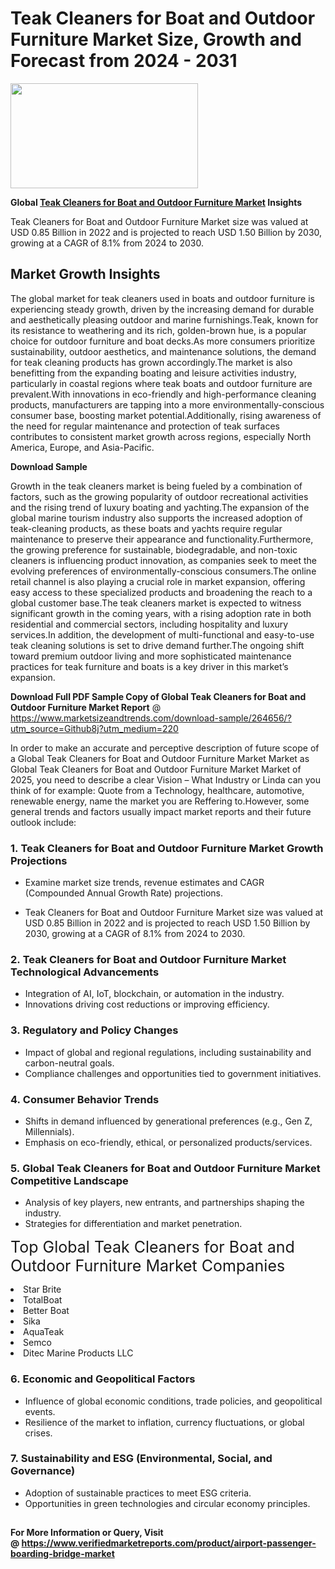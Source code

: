 <H1>Teak Cleaners for Boat and Outdoor Furniture Market Size, Growth and Forecast from 2024 - 2031</H1><img class="aligncenter size-medium wp-image-584254" src="https://thirdeyenews.in/wp-content/uploads/2024/09/Global-Market-Research-300x168.jpeg" alt="" width="300" height="168" /><p><strong>Global&nbsp;<a href="https://www.marketsizeandtrends.com/download-sample/264656/?utm_source=Github8j?utm_medium=220">Teak Cleaners for Boat and Outdoor Furniture Market</a> Insights</strong></p><p>Teak Cleaners for Boat and Outdoor Furniture Market size was valued at USD 0.85 Billion in 2022 and is projected to reach USD 1.50 Billion by 2030, growing at a CAGR of 8.1% from 2024 to 2030.</p><p><h2>Market Growth Insights</h2> <p>The global market for teak cleaners used in boats and outdoor furniture is experiencing steady growth, driven by the increasing demand for durable and aesthetically pleasing outdoor and marine furnishings.Teak, known for its resistance to weathering and its rich, golden-brown hue, is a popular choice for outdoor furniture and boat decks.As more consumers prioritize sustainability, outdoor aesthetics, and maintenance solutions, the demand for teak cleaning products has grown accordingly.The market is also benefitting from the expanding boating and leisure activities industry, particularly in coastal regions where teak boats and outdoor furniture are prevalent.With innovations in eco-friendly and high-performance cleaning products, manufacturers are tapping into a more environmentally-conscious consumer base, boosting market potential.Additionally, rising awareness of the need for regular maintenance and protection of teak surfaces contributes to consistent market growth across regions, especially North America, Europe, and Asia-Pacific.</p> <p><strong>Download Sample</strong></p> <p>Growth in the teak cleaners market is being fueled by a combination of factors, such as the growing popularity of outdoor recreational activities and the rising trend of luxury boating and yachting.The expansion of the global marine tourism industry also supports the increased adoption of teak-cleaning products, as these boats and yachts require regular maintenance to preserve their appearance and functionality.Furthermore, the growing preference for sustainable, biodegradable, and non-toxic cleaners is influencing product innovation, as companies seek to meet the evolving preferences of environmentally-conscious consumers.The online retail channel is also playing a crucial role in market expansion, offering easy access to these specialized products and broadening the reach to a global customer base.The teak cleaners market is expected to witness significant growth in the coming years, with a rising adoption rate in both residential and commercial sectors, including hospitality and luxury services.In addition, the development of multi-functional and easy-to-use teak cleaning solutions is set to drive demand further.The ongoing shift toward premium outdoor living and more sophisticated maintenance practices for teak furniture and boats is a key driver in this market’s expansion.</p> <p><span class=""><strong>Download Full PDF Sample Copy of Global Teak Cleaners for Boat and Outdoor Furniture Market Report</strong> @ <a href="https://www.marketsizeandtrends.com/download-sample/264656/?utm_source=Github8j?utm_medium=220" target="_blank">https://www.marketsizeandtrends.com/download-sample/264656/?utm_source=Github8j?utm_medium=220</a></span></p><p>In order to make an accurate and perceptive description of future scope of a Global&nbsp;Teak Cleaners for Boat and Outdoor Furniture Market Market as Global&nbsp;Teak Cleaners for Boat and Outdoor Furniture Market Market of 2025, you need to describe a clear Vision &ndash; What Industry or Linda can you think of for example: Quote from a Technology, healthcare, automotive, renewable energy, name the market you are Reffering to.However, some general trends and factors usually impact market reports and their future outlook include:</p><h3>1.&nbsp;<strong>Teak Cleaners for Boat and Outdoor Furniture Market Growth Projections</strong></h3><ul><li>Examine market size trends, revenue estimates and CAGR (Compounded Annual Growth Rate) projections.</li><li><p>Teak Cleaners for Boat and Outdoor Furniture Market size was valued at USD 0.85 Billion in 2022 and is projected to reach USD 1.50 Billion by 2030, growing at a CAGR of 8.1% from 2024 to 2030.</p></li></ul><h3>2.&nbsp;<strong>Teak Cleaners for Boat and Outdoor Furniture Market Technological Advancements</strong></h3><ul><li>Integration of AI, IoT, blockchain, or automation in the industry.</li><li>Innovations driving cost reductions or improving efficiency.</li></ul><h3>3.&nbsp;<strong>Regulatory and Policy Changes</strong></h3><ul><li>Impact of global and regional regulations, including sustainability and carbon-neutral goals.</li><li>Compliance challenges and opportunities tied to government initiatives.</li></ul><h3>4.&nbsp;<strong>Consumer Behavior Trends</strong></h3><ul><li>Shifts in demand influenced by generational preferences (e.g., Gen Z, Millennials).</li><li>Emphasis on eco-friendly, ethical, or personalized products/services.</li></ul><h3>5.&nbsp;<strong>Global Teak Cleaners for Boat and Outdoor Furniture Market Competitive Landscape</strong></h3><ul><li>Analysis of key players, new entrants, and partnerships shaping the industry.</li><li>Strategies for differentiation and market penetration.</li></ul><p data-pm-slice="1 1 []"><span style="color: inherit; font-family: inherit; font-size: 25px;">Top Global Teak Cleaners for Boat and Outdoor Furniture Market Companies</span></p><div class="" data-test-id=""><p><li>Star Brite</li><li> TotalBoat</li><li> Better Boat</li><li> Sika</li><li> AquaTeak</li><li> Semco</li><li> Ditec Marine Products LLC</li></p></div><h3>6.&nbsp;<strong>Economic and Geopolitical Factors</strong></h3><ul><li>Influence of global economic conditions, trade policies, and geopolitical events.</li><li>Resilience of the market to inflation, currency fluctuations, or global crises.</li></ul><h3>7.&nbsp;<strong>Sustainability and ESG (Environmental, Social, and Governance)</strong></h3><ul><li>Adoption of sustainable practices to meet ESG criteria.</li><li>Opportunities in green technologies and circular economy principles.</li></ul><h2><strong style="font-size: 14px;">For More Information or Query, Visit @&nbsp;</strong><a style="background-color: #ffffff; font-size: 14px;" href="https://www.marketsizeandtrends.com/report/teak-cleaners-for-boat-and-outdoor-furniture-market/" target="_blank">https://www.verifiedmarketreports.com/product/airport-passenger-boarding-bridge-market</a></h2>